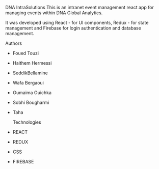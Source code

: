 DNA IntraSolutions
This is an intranet event management react app for managing events within DNA Global Analytics.

It was developed using React - for UI components, Redux - for state management and Firebase for login authentication and database management.

Authors

- Foued Touzi
- Haithem Hermessi
- SeddikBellamine
- Wafa Bergaoui
- Oumaima Ouichka
- Sobhi Bougharmi
- Taha

  Technologies

- REACT
- REDUX
- CSS
- FIREBASE
